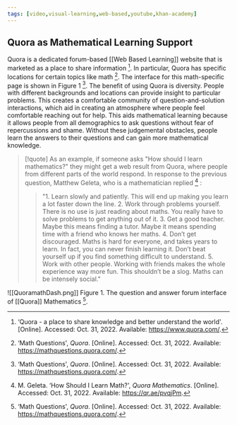 ```yaml
---
tags: [video,visual-learning,web-based,youtube,khan-academy]
---
```


## Quora as Mathematical Learning Support

Quora is a dedicated forum-based [[Web Based Learning]] website that is marketed as a place to share information [^1]. In particular, Quora has specific locations for certain topics like math [^2]. The interface for this math-specific page is shown in Figure 1 [^2].  The benefit of using Quora is diversity. People with different backgrounds and locations can provide insight to particular problems. This creates a comfortable community of question-and-solution interactions, which aid in creating an atmosphere where people feel comfortable reaching out for help. This aids mathematical learning because it allows people from all demographics to ask questions without fear of repercussions and shame. Without these judgemental obstacles, people learn the answers to their questions and can gain more mathematical knowledge.

> [!quote] 
> As an example, if someone asks "How should I learn mathematics?" they might get a web result from Quora, where people from different parts of the world respond.  In response to the previous question,  Matthew Geleta, who is a mathematician replied [^3] :
> 
> > "1.  Learn slowly and patiently. This will end up making you learn a lot faster down the line.
> > 2.  Work through problems yourself. There is no use is just reading about maths. You really have to solve problems to get anything out of it.
> > 3.  Get a good teacher. Maybe this means finding a tutor. Maybe it means spending time with a friend who knows her maths.
> > 4.  Don’t get discouraged. Maths is hard for everyone, and takes years to learn. In fact, you can never finish learning it. Don’t beat yourself up if you find something difficult to understand.
> > 5.  Work with other people. Working with friends makes the whole experience way more fun. This shouldn’t be a slog. Maths can be intensely social."

![[QuoramathDash.png]]
Figure 1. The question and answer forum interface of [[Quora]] Mathematics [^2].

[^1]: ‘Quora - a place to share knowledge and better understand the world'. [Online]. Accessed: Oct. 31, 2022. Available: https://www.quora.com/.
[^2]: ‘Math Questions', _Quora_. [Online]. Accessed: Oct. 31, 2022. Available: https://mathquestions.quora.com/.
[^3]: M. Geleta. ‘How Should I Learn Math?', _Quora Mathematics_. [Online]. Accessed: Oct. 31, 2022. Available: https://qr.ae/pvqjPm.